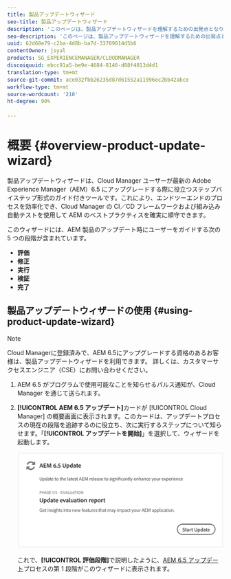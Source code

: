```yaml
---
title: 製品アップデートウィザード
seo-title: 製品アップデートウィザード
description: 'このページは、製品アップデートウィザードを理解するための出発点となります。 '
seo-description: 'このページは、製品アップデートウィザードを理解するための出発点となります。 '
uuid: 62d68e79-c2ba-4d8b-ba7d-33709014d5b6
contentOwner: jsyal
products: SG_EXPERIENCEMANAGER/CLOUDMANAGER
discoiquuid: ebcc91a5-be9e-4684-8146-d88f4013d4d1
translation-type: tm+mt
source-git-commit: ace032fbb26235d87d61552a11996ec2bb42abce
workflow-type: tm+mt
source-wordcount: '210'
ht-degree: 90%

---
```



# 概要 {#overview-product-update-wizard}

製品アップデートウィザードは、Cloud Manager ユーザーが最新の Adobe Experience Manager（AEM）6.5 にアップグレードする際に役立つステップバイステップ形式のガイド付きツールです。これにより、エンドツーエンドのプロセスを効率化でき、Cloud Manager の CI／CD フレームワークおよび組み込み自動テストを使用して AEM のベストプラクティスを確実に順守できます。

このウィザードには、AEM 製品のアップデート時にユーザーをガイドする次の 5 つの段階が含まれています。

* **評価**
* **修正**
* **実行**
* **検証**
* **完了**


## 製品アップデートウィザードの使用 {#using-product-update-wizard}

>[!NOTE]
>
>Cloud Managerに登録済みで、AEM 6.5にアップグレードする資格のあるお客様は、製品アップデートウィザードを利用できます。 詳しくは、カスタマーサクセスエンジニア（CSE）にお問い合わせください。

1. AEM 6.5 がプログラムで使用可能なことを知らせるパルス通知が、Cloud Manager を通じて送られます。

1. **[!UICONTROL AEM 6.5 アップデート]**&#x200B;カードが [!UICONTROL Cloud Manager] の概要画面に表示されます。このカードは、アップデートプロセスの現在の段階を追跡するのに役立ち、次に実行するステップについて知らせます。「**[!UICONTROL アップデートを開始]**」を選択して、ウィザードを起動します。

   ![](assets/Start-Update.png)

   これで、**[!UICONTROL 評価段階]**&#x200B;で説明したように、[AEM 6.5 アップデート](evaluation.md)プロセスの第 1 段階がこのウィザードに表示されます。
